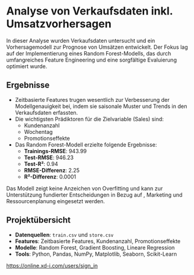 # Analyse von Verkaufsdaten inkl. Umsatzvorhersagen

In dieser Analyse wurden Verkaufsdaten untersucht und ein Vorhersagemodell zur Prognose von Umsätzen entwickelt. Der Fokus lag auf der Implementierung eines Random Forest-Modells, das durch umfangreiches Feature Engineering und eine sorgfältige Evaluierung optimiert wurde.

## Ergebnisse
- Zeitbasierte Features trugen wesentlich zur Verbesserung der Modellgenauigkeit bei, indem sie saisonale Muster und Trends in den Verkaufsdaten erfassten.
- Die wichtigsten Prädiktoren für die Zielvariable (Sales) sind:
  - Kundenanzahl
  - Wochentag
  - Promotionseffekte
- Das Random Forest-Modell erzielte folgende Ergebnisse:
  - **Trainings-RMSE**: 943.99
  - **Test-RMSE**: 946.23
  - **Test-R²**: 0.94
  - **RMSE-Differenz**: 2.25
  - **R²-Differenz**: 0.0001

Das Modell zeigt keine Anzeichen von Overfitting und kann zur Unterstützung fundierter Entscheidungen in Bezug auf , Marketing und Ressourcenplanung eingesetzt werden.

## Projektübersicht
- **Datenquellen**: `train.csv` und `store.csv`
- **Features**: Zeitbasierte Features, Kundenanzahl, Promotionseffekte
- **Modelle**: Random Forest, Gradient Boosting, Lineare Regression
- **Tools**: Python, Pandas, NumPy, Matplotlib, Seaborn, Scikit-Learn



https://online.xd-i.com/users/sign_in
